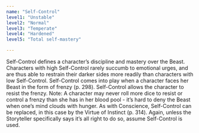 ```yaml
---
name: "Self-Control"
level1: "Unstable"
level2: "Normal"
level3: "Temperate"
level4: "Hardened"
level5: "Total self-mastery"

---
```


Self-Control defines a character’s discipline and mastery over the Beast. Characters with high Self-Control rarely succumb to emotional urges, and are thus able to restrain their darker sides more readily than characters with low Self-Control. Self-Control comes into play when a character faces her Beast in the form of frenzy (p. 298). Self-Control allows the character to resist the frenzy. Note: A character may never roll more dice to resist or control a frenzy than she has in her blood pool - it’s hard to deny the Beast when one’s mind clouds with hunger. As with Conscience, Self-Control can be replaced, in this case by the Virtue of Instinct (p. 314). Again, unless the Storyteller specifically says it’s all right to do so, assume Self-Control is used.